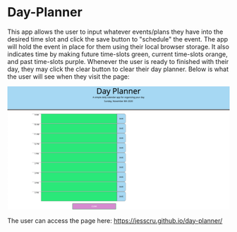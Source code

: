 # Day-Planner

This app allows the user to input whatever events/plans they have into the desired time slot and click the save button to "schedule" the event. The app will hold the event in place for them using their local browser storage. It also indicates time by making future time-slots green, current time-slots orange, and past time-slots purple. Whenever the user is ready to finished with their day, they may click the clear button to clear their day planner. Below is what the user will see when they visit the page: 


![day planner webpage screenshot](./images/dayPlannerDisplay.png)


The user can access the page here: https://jesscru.github.io/day-planner/